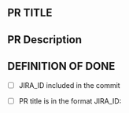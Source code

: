 
## PR TITLE

## PR Description

## DEFINITION OF DONE
- [ ] JIRA_ID included in the commit
- [ ] PR title is in the format JIRA_ID:<Title>
- [ ] Squashed all commits
- [ ] Added Tests
- [ ] Reviewed Tests

